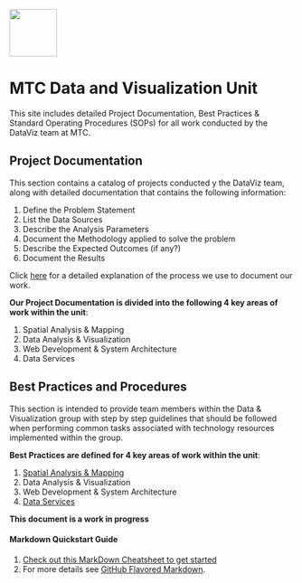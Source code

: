 
<a href="url"><img src="http://gis.mtc.ca.gov/mtcimages/mtcgisLogo.png" align="top" height="84" width="84" ></a>  

# MTC Data and Visualization Unit
This site includes detailed Project Documentation, Best Practices & Standard Operating Procedures (SOPs) for all work conducted by the DataViz team at MTC.

## Project Documentation
This section contains a catalog of projects conducted y the DataViz team, along with detailed documentation that contains the following information:

1. Define the Problem Statement
2. List the Data Sources
3. Describe the Analysis Parameters
4. Document the Methodology applied to solve the problem
5. Describe the Expected Outcomes (if any?)
6. Document the Results

Click [here](https://github.com/BayAreaMetro/dv-project-templates#documentation) for a detailed explanation of the process we use to document our work.

**Our Project Documentation is divided into the following 4 key areas of work within the unit**:
1. Spatial Analysis & Mapping
2. Data Analysis & Visualization
3. Web Development & System Architecture
4. Data Services

## Best Practices and Procedures
This section is intended to provide team members within the Data & Visualization group with step by step guidelines that should be followed when performing common tasks associated with technology resources implemented within the group.   

**Best Practices are defined for 4 key areas of work within the unit**:  
1. [Spatial Analysis & Mapping](https://bayareametro.github.io/DataVizSOP/SpatialAnalysisMapping/)
2. Data Analysis & Visualization
3. Web Development & System Architecture
4. [Data Services](https://bayareametro.github.io/DataServices/)  

**This document is a work in progress**

#### Markdown Quickstart Guide
1. [Check out this MarkDown Cheatsheet to get started](https://github.com/adam-p/markdown-here/wiki/Markdown-Cheatsheet)  
2. For more details see [GitHub Flavored Markdown](https://guides.github.com/features/mastering-markdown/).
